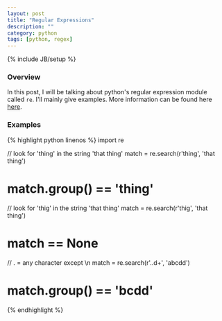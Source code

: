 ```yaml
---
layout: post
title: "Regular Expressions"
description: ""
category: python
tags: [python, regex]
---
```

{% include JB/setup %}

<!-- Overview -->
<h3>Overview</h3>

In this post, I will be talking about python's regular expression module called `re`. I'll mainly give examples. More information can be found here [here](https://developers.google.com/edu/python/regular-expressions).

<!-- Examples -->
<h3>Examples</h3>

{% highlight python linenos %}
import re

// look for 'thing' in the string 'that thing'
match = re.search(r'thing', 'that thing')
# match.group() == 'thing'

// look for 'thig' in the string 'that thing'
match = re.search(r'thig', 'that thing')
# match == None

// . = any character except \n
match = re.search(r'..d+', 'abcdd')
# match.group() == 'bcdd' 
{% endhighlight %}
